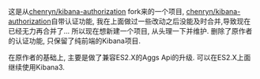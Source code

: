 这是从[chenryn/kibana-authorization](https://github.com/chenryn/kibana-authorization) fork来的一个项目, [chenryn/kibana-authorization](https://github.com/chenryn/kibana-authorization)自带认证功能, 我在上面做过一些改动之后没能及时合并,导致现在已经无力再合并了... 所以现在想新建一个项目, 从头理一下并维护. 删除了原作者的认证功能, 只保留了纯前端的Kibana项目.

在原作者的基础上, 主要是做了兼容ES2.X的Aggs Api的升级. 可以在ES2.X上面继续使用Kibana3.
